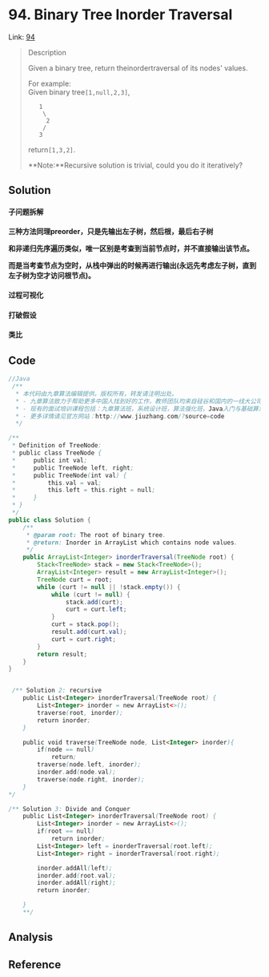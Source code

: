 # 94. Binary Tree Inorder Traversal

Link: [94](https://leetcode.com/problems/binary-tree-inorder-traversal/description/)

> Description
>
> Given a binary tree, return theinordertraversal of its nodes' values.
>
> For example:  
> Given binary tree`[1,null,2,3]`,
>
> ```
>    1
>     \
>      2
>     /
>    3
> ```
>
> return`[1,3,2]`.
>
> **Note:**Recursive solution is trivial, could you do it iteratively?

## Solution

#### 子问题拆解

**三种方法同理preorder，只是先输出左子树，然后根，最后右子树**

**和非递归先序遍历类似，唯一区别是考查到当前节点时，并不直接输出该节点。**

**而是当考查节点为空时，从栈中弹出的时候再进行输出\(永远先考虑左子树，直到左子树为空才访问根节点\)。**

#### 过程可视化

#### 打破假设

#### 类比

## Code

```java
//Java
 /**
  * 本代码由九章算法编辑提供。版权所有，转发请注明出处。
  * - 九章算法致力于帮助更多中国人找到好的工作，教师团队均来自硅谷和国内的一线大公司在职工程师。
  * - 现有的面试培训课程包括：九章算法班，系统设计班，算法强化班，Java入门与基础算法班，Android 项目实战班，Big Data 项目实战班，
  * - 更多详情请见官方网站：http://www.jiuzhang.com/?source=code
  */ 

/**
 * Definition of TreeNode:
 * public class TreeNode {
 *     public int val;
 *     public TreeNode left, right;
 *     public TreeNode(int val) {
 *         this.val = val;
 *         this.left = this.right = null;
 *     }
 * }
 */
public class Solution {
    /**
     * @param root: The root of binary tree.
     * @return: Inorder in ArrayList which contains node values.
     */
    public ArrayList<Integer> inorderTraversal(TreeNode root) {
        Stack<TreeNode> stack = new Stack<TreeNode>();
        ArrayList<Integer> result = new ArrayList<Integer>();
        TreeNode curt = root;
        while (curt != null || !stack.empty()) {
            while (curt != null) {
                stack.add(curt);
                curt = curt.left;
            }
            curt = stack.pop();
            result.add(curt.val);
            curt = curt.right;
        }
        return result;
    }
}


 /** Solution 2: recursive
    public List<Integer> inorderTraversal(TreeNode root) {
        List<Integer> inorder = new ArrayList<>();
        traverse(root, inorder);
        return inorder;
    }

    public void traverse(TreeNode node, List<Integer> inorder){
        if(node == null)
            return;
        traverse(node.left, inorder);
        inorder.add(node.val);
        traverse(node.right, inorder);
    }
*/

/** Solution 3: Divide and Conquer
    public List<Integer> inorderTraversal(TreeNode root) {
        List<Integer> inorder = new ArrayList<>();
        if(root == null)
            return inorder;
        List<Integer> left = inorderTraversal(root.left);
        List<Integer> right = inorderTraversal(root.right);

        inorder.addAll(left);
        inorder.add(root.val);
        inorder.addAll(right);
        return inorder;

    }
    **/
```

## Analysis

## Reference



